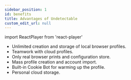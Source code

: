 ```yaml
---
sidebar_position: 1
id: benefits
title: Advantages of Undetectable
custom_edit_url: null
---
```

import ReactPlayer from 'react-player'

- Unlimited creation and storage of local browser profiles.
- Teamwork with cloud profiles.
- Only real browser prints and configuration store.
- Mass profile creation and account import.
- Built-in Cookie Bot for warming up the profile.
- Personal cloud storage.